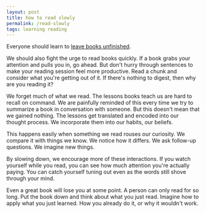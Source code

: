 ```yaml
---
layout: post
title: how to read slowly
permalink: /read-slowly
tags: learning reading
---
```


Everyone should learn to [leave books unfinished](https://okjuan.medium.com/feeling-good-about-ditching-books-1c4633fd87f).
<!--more-->
We should also fight the urge to read books quickly.
If a book grabs your attention and pulls you in, go ahead.
But don't hurry through sentences to make your reading session feel more productive.
Read a chunk and consider what you're getting out of it.
If there's nothing to digest, then why are you reading it?

We forget much of what we read.
The lessons books teach us are hard to recall on command.
We are painfully reminded of this every time we try to summarize a book in conversation with someone.
But this doesn't mean that we gained nothing.
The lessons get translated and encoded into our thought process.
We incorporate them into our habits, our beliefs.

This happens easily when something we read rouses our curiosity.
We compare it with things we know.
We notice how it differs.
We ask follow-up questions.
We imagine new things.

By slowing down, we encourage more of these interactions.
If you watch yourself while you read, you can see how much attention you're actually paying.
You can catch yourself tuning out even as the words still shove through your mind.

Even a great book will lose you at some point.
A person can only read for so long.
Put the book down and think about what you just read.
Imagine how to apply what you just learned.
How you already do it, or why it wouldn't work.